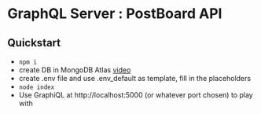 # GraphQL Server : PostBoard API

## Quickstart
- `npm i`
- create DB in MongoDB Atlas [video](https://www.youtube.com/watch?v=71-CtIcmDJQ)
- create .env file and use .env_default as template, fill in the placeholders
- `node index`
- Use GraphiQL at http://localhost:5000 (or whatever port chosen) to play with